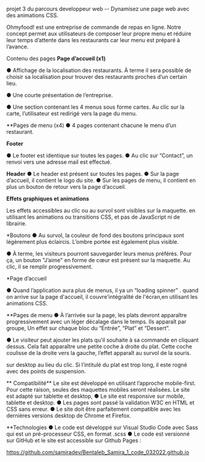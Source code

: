 projet 3 du parcours developpeur web -- Dynamisez une page web avec des animations CSS.

Ohmyfood! est une entreprise de commande de repas en ligne. Notre concept permet aux
utilisateurs de composer leur propre menu et réduire leur temps d’attente dans les
restaurants car leur menu est préparé à l’avance. 


Contenu des pages
**Page d’accueil (x1)**

● Affichage de la localisation des restaurants. À terme il sera possible de choisir sa
localisation pour trouver des restaurants proches d’un certain lieu.

● Une courte présentation de l’entreprise.

● Une section contenant les 4 menus sous forme cartes. Au clic sur la carte,
l’utilisateur est redirigé vers la page du menu.

**Pages de menu (x4)
● 4 pages contenant chacune le menu d’un restaurant.

**Footer**

● Le footer est identique sur toutes les pages.
● Au clic sur “Contact”, un renvoi vers une adresse mail est effectué.

**Header**
● Le header est présent sur toutes les pages.
● Sur la page d’accueil, il contient le logo du site.
● Sur les pages de menu, il contient en plus un bouton de retour vers la page d’accueil.

**Effets graphiques et animations**

Les effets accessibles au clic ou au survol sont visibles sur la maquette. en utilisant
les animations ou transitions CSS, et pas de JavaScript ni de librairie.

*Boutons
● Au survol, la couleur de fond des boutons principaux sont légèrement plus éclaircis.
L’ombre portée est également plus visible.

● À terme, les visiteurs pourront sauvegarder leurs menus préférés. Pour ça, un
bouton "J’aime" en forme de cœur est présent sur la maquette. Au clic, il se
remplir progressivement.

*Page d’accueil

● Quand l’application aura plus de menus, il ya un “loading spinner” . quand on arrive sur la page d'accueil, il couvre'intégralité de l'écran,en utilisant les animations CSS.

**Pages de menu
● À l’arrivée sur la page, les plats devront apparaître progressivement avec un léger
décalage dans le temps. Ils apparaît par groupe, Un  effet sur chaque bloc du “Entrée”, “Plat” et “Dessert”.

● Le visiteur peut ajouter les plats qu'il souhaite à sa commande en cliquant dessus.
Cela fait apparaître une petite coche à droite du plat. Cette coche coulisse de
la droite vers la gauche, l’effet apparaît au survol de la souris.

sur desktop au lieu du clic. Si l’intitulé du plat est trop long, il este rogné avec
des points de suspension.

** Compatibilité**
Le site est développé en utilisant l’approche mobile-first. Pour cette raison, seules des maquettes mobiles seront réalisées.
Le site est adapté sur tablette et desktop,
● Le site est responsive sur mobile, tablette et desktop.
● Les pages sont passé la validation W3C en HTML et CSS sans erreur.
● Le site doit être parfaitement compatible avec les dernières versions desktop de
Chrome et Firefox.

**Technologies
● Le code est développé sur Visual Studio Code avec Sass qui est un pré-processeur CSS, en format .scss
● Le code  est  versionné sur GitHub et le site est accessible sur Github Pages :

https://github.com/samiradev/Bentaleb_Samira_1_code_032022.github.io


